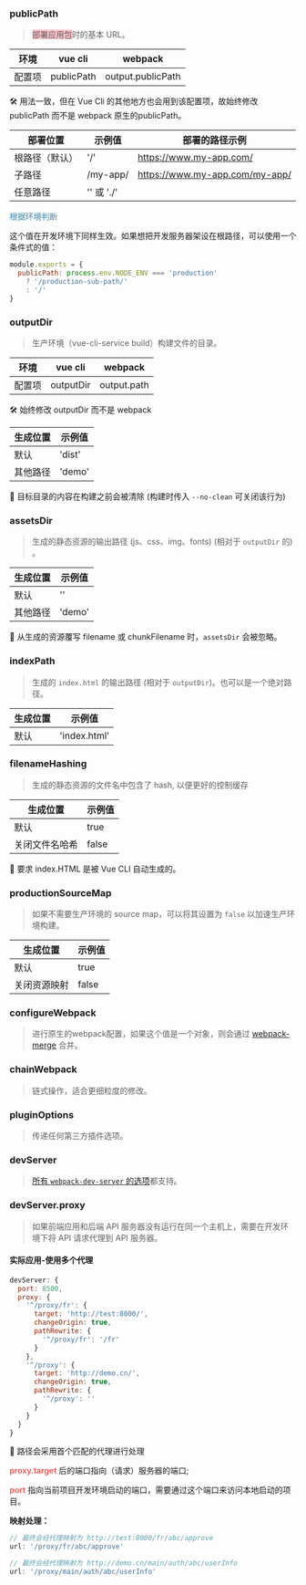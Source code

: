 ### publicPath

>  <span style="background: pink">部署应用包</span>时的基本 URL。

| 环境   | vue cli    | webpack           |
| ------ | ---------- | ----------------- |
| 配置项 | publicPath | output.publicPath |

:hammer_and_wrench: 用法一致，但在 Vue Cli 的其他地方也会用到该配置项，故始终修改 publicPath 而不是 webpack 原生的publicPath。

| 部署位置       | 示例值     | 部署的路径示例                 |
| -------------- | ---------- | ------------------------------ |
| 根路径（默认） | '/'        | https://www.my-app.com/        |
| 子路径         | /my-app/   | https://www.my-app.com/my-app/ |
| 任意路径       | '' 或 './' |                                |



<span style="color: #3a84aa">根据环境判断</span>

这个值在开发环境下同样生效。如果想把开发服务器架设在根路径，可以使用一个条件式的值：

```javascript
module.exports = {
  publicPath: process.env.NODE_ENV === 'production'
    ? '/production-sub-path/'
    : '/'
}
```



### outputDir

> 生产环境（vue-cli-service build）构建文件的目录。

| 环境   | vue cli   | webpack     |
| ------ | --------- | ----------- |
| 配置项 | outputDir | output.path |

:hammer_and_wrench: 始终修改 outputDir 而不是 webpack 

| 生成位置 | 示例值 |
| -------- | ------ |
| 默认     | 'dist' |
| 其他路径 | 'demo' |

:whale: 目标目录的内容在构建之前会被清除 (构建时传入 `--no-clean` 可关闭该行为)



### assetsDir

> 生成的静态资源的输出路径 (js、css、img、fonts)  (相对于 `outputDir` 的) 。

| 生成位置 | 示例值 |
| -------- | ------ |
| 默认     | ''     |
| 其他路径 | 'demo' |

:whale: 从生成的资源覆写 filename 或 chunkFilename 时，`assetsDir` 会被忽略。



### indexPath

> 生成的 `index.html` 的输出路径 (相对于 `outputDir`)。也可以是一个绝对路径。

| 生成位置 | 示例值       |
| -------- | ------------ |
| 默认     | 'index.html' |



### filenameHashing

> 生成的静态资源的文件名中包含了 hash, 以便更好的控制缓存

| 生成位置       | 示例值 |
| -------------- | ------ |
| 默认           | true   |
| 关闭文件名哈希 | false  |

:whale: 要求 index.HTML 是被 Vue CLI 自动生成的。



### productionSourceMap

> 如果不需要生产环境的 source map，可以将其设置为 `false` 以加速生产环境构建。

| 生成位置     | 示例值 |
| ------------ | ------ |
| 默认         | true   |
| 关闭资源映射 | false  |



### configureWebpack

> 进行原生的webpack配置，如果这个值是一个对象，则会通过 [webpack-merge](https://github.com/survivejs/webpack-merge) 合并。



### chainWebpack

> 链式操作，适合更细粒度的修改。



### pluginOptions

> 传递任何第三方插件选项。



### devServer

> [所有 `webpack-dev-server` 的选项](https://webpack.js.org/configuration/dev-server/)都支持。



### devServer.proxy

> 如果前端应用和后端 API 服务器没有运行在同一个主机上，需要在开发环境下将 API 请求代理到 API 服务器。



#### 实际应用-使用多个代理

```javascript
devServer: {
  port: 8500,
  proxy: {
    '^/proxy/fr': {
      target: 'http://test:8000/',
      changeOrigin: true,
      pathRewrite: {
        '^/proxy/fr': '/fr'
      }
    },
    '^/proxy': {
      target: 'http://demo.cn/',
      changeOrigin: true,
      pathRewrite: {
        '^/proxy': ''
      }
    }
  }
}
```

:star2: 路径会采用首个匹配的代理进行处理

<span style="color: #f7534f;font-weight:600">proxy.target</span> 后的端口指向（请求）服务器的端口;

<span style="color: #f7534f;font-weight:600">port</span> 指向当前项目开发环境启动的端口，需要通过这个端口来访问本地启动的项目。

**映射处理：**

```javascript
// 最终会经代理映射为 http://test:8000/fr/abc/approve
url: '/proxy/fr/abc/approve'

// 最终会经代理映射为 http://demo.cn/main/auth/abc/userInfo
url: '/proxy/main/auth/abc/userInfo'
```



